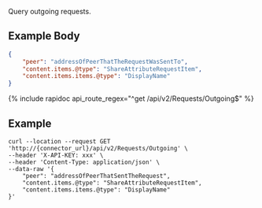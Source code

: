 
Query outgoing requests.

## Example Body

```json
{
    "peer": "addressOfPeerThatTheRequestWasSentTo",
    "content.items.@type": "ShareAttributeRequestItem",
    "content.items.items.@type": "DisplayName"
}
```

{% include rapidoc api_route_regex="^get /api/v2/Requests/Outgoing$" %}

## Example

```shell
curl --location --request GET 'http://{connector_url}/api/v2/Requests/Outgoing' \
--header 'X-API-KEY: xxx' \
--header 'Content-Type: application/json' \
--data-raw '{
    "peer": "addressOfPeerThatSentTheRequest",
    "content.items.@type": "ShareAttributeRequestItem",
    "content.items.items.@type": "DisplayName"
}'
```
